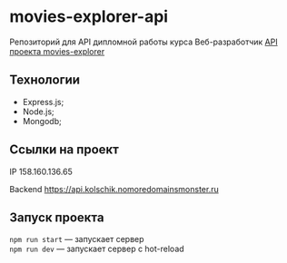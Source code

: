 # movies-explorer-api
Репозиторий для API дипломной работы курса Веб-разработчик
[API проекта movies-explorer](https://github.com/NikitaPotrivaev/movies-explorer-api)

## Технологии

- Express.js;
- Node.js;
- Mongodb;

## Ссылки на проект

IP 158.160.136.65

Backend https://api.kolschik.nomoredomainsmonster.ru

## Запуск проекта

`npm run start` — запускает сервер   
`npm run dev` — запускает сервер с hot-reload
